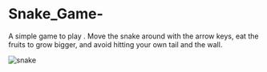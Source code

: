 # Snake_Game-

A simple game to play . Move the snake around with the arrow keys, eat the fruits to grow bigger, and avoid hitting your own tail and the wall.

![snake](https://user-images.githubusercontent.com/56449074/110285813-d0907880-7fb1-11eb-89c9-d6c51971e321.png)
